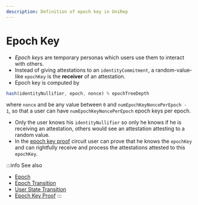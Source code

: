 ```yaml
---
description: Definition of epoch key in UniRep
---
```


# Epoch Key

* _Epoch keys_ are temporary personas which users use them to interact with others.
* Instead of giving attestations to an `identityCommitment`, a random-value-like `epochKey` is the **receiver** of an attestation.
* Epoch key is computed by

```typescript
hash(identityNullifier, epoch, nonce) % epochTreeDepth
```

where `nonce` and be any value between `0` and `numEpochKeyNoncePerEpoch - 1`, so that a user can have `numEpochKeyNoncePerEpoch` epoch keys per epoch.

* Only the user knows his `identityNullifier` so only he knows if he is receiving an attestation, others would see an attestation attesting to a random value.
* In the [epoch key proof](../../circuits/epoch-key-proof.md) circuit user can prove that he knows the `epochKey` and can rightfully receive and process the attestations attested to this `epochKey`.

:::info
See also

* [Epoch](epoch.md)
* [Epoch Transition](epoch-transition.md)
* [User State Transition](user-state-transition.md)
* [Epoch Key Proof](../../circuits/epoch-key-proof.md)
:::
